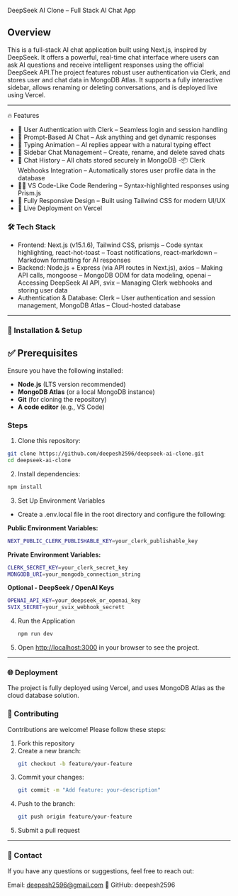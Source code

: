 DeepSeek AI Clone – Full Stack AI Chat App

## Overview
This is a full-stack AI chat application built using Next.js, inspired by DeepSeek. It offers a powerful, real-time chat interface where users can ask AI questions and receive intelligent responses using the official DeepSeek API.The project features robust user authentication via Clerk, and stores user and chat data in MongoDB Atlas. It supports a fully interactive sidebar, allows renaming or deleting conversations, and is deployed live using Vercel.

---

🔥 Features
- 🔐 User Authentication with Clerk – Seamless login and session handling
- 💬 Prompt-Based AI Chat – Ask anything and get dynamic responses
- 🧠 Typing Animation – AI replies appear with a natural typing effect
- 📁 Sidebar Chat Management – Create, rename, and delete saved chats
- 🧾 Chat History – All chats stored securely in MongoDB
-📦 Clerk Webhooks Integration – Automatically stores user profile data in the database
- 🧑‍💻 VS Code-Like Code Rendering – Syntax-highlighted responses using Prism.js
- 📌 Fully Responsive Design – Built using Tailwind CSS for modern UI/UX
- 🚀 Live Deployment on Vercel

### 🛠️ Tech Stack
- Frontend: Next.js (v15.1.6), Tailwind CSS, prismjs – Code syntax highlighting, react-hot-toast – Toast notifications, react-markdown – Markdown formatting for AI responses
- Backend: Node.js + Express (via API routes in Next.js), axios – Making API calls, mongoose – MongoDB ODM for data modeling, openai – Accessing DeepSeek AI API, svix – Managing Clerk              webhooks and storing user data
- Authentication & Database: Clerk – User authentication and session management, MongoDB Atlas – Cloud-hosted database

---

### 🔧 Installation & Setup

## ✅ Prerequisites
Ensure you have the following installed:
- **Node.js** (LTS version recommended)
- **MongoDB Atlas** (or a local MongoDB instance)
- **Git** (for cloning the repository)
- **A code editor** (e.g., VS Code)

### Steps
  1. Clone this repository:
   ```bash
   git clone https://github.com/deepesh2596/deepseek-ai-clone.git
   cd deepseek-ai-clone
   ```
 2. Install dependencies:
   ```bash
   npm install
   ```
3. Set Up Environment Variables
- Create a .env.local file in the root directory and configure the following:

 **Public Environment Variables:**
   ```bash
   NEXT_PUBLIC_CLERK_PUBLISHABLE_KEY=your_clerk_publishable_key
   ```
 **Private Environment Variables:**
   ```bash
   CLERK_SECRET_KEY=your_clerk_secret_key
   MONGODB_URI=your_mongodb_connection_string
   ```
 **Optional - DeepSeek / OpenAI Keys**
   ```bash
   OPENAI_API_KEY=your_deepseek_or_openai_key
   SVIX_SECRET=your_svix_webhook_secrett
   ```

4. Run the Application
     ```bash
     npm run dev
     ```
5. Open [http://localhost:3000](http://localhost:3000) in your browser to see the project.

---

### 🌐 Deployment
The project is fully deployed using Vercel, and uses MongoDB Atlas as the cloud database solution.

### 🤝 Contributing
Contributions are welcome! Please follow these steps:
1. Fork this repository
2. Create a new branch:
   ```bash
   git checkout -b feature/your-feature
   ```
3. Commit your changes:
   ```bash
   git commit -m "Add feature: your-description"
   ```
4. Push to the branch:
   ```bash
   git push origin feature/your-feature
   ```
5. Submit a pull request

---

### 📧 Contact
If you have any questions or suggestions, feel free to reach out:

Email: deepesh2596@gmail.com 🚀
GitHub: deepesh2596























